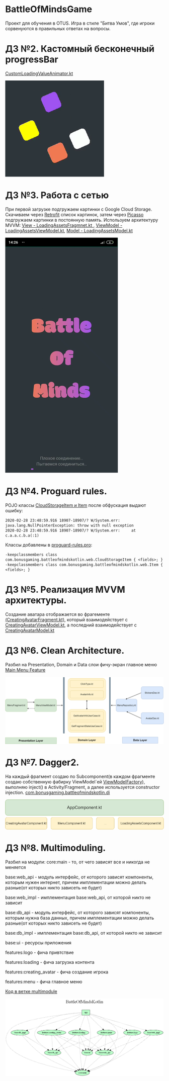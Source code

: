 # BattleOfMindsGame
Проект для обучения в OTUS.
Игра в стиле "Битва Умов", где игроки сорвенуются в правильных ответах на вопросы.
# ДЗ №2. Кастомный бесконечный progressBar

[CustomLoadingValueAnimator.kt](https://github.com/bonusdev/BattleOfMindsGame/blob/master/app/src/main/java/com/bonusgaming/battleofmindskotlin/custom_views/CustomLoadingValueAnimator.kt)

![](dz2example.gif)

# ДЗ №3. Работа с сетью
При первой загрузке подгружаем картинки с Google Cloud Storage.
Скачиваем через [Retrofit](https://github.com/bonusdev/BattleOfMindsGame/blob/master/app/src/main/java/com/bonusgaming/battleofmindskotlin/web/ImagesUrlApi.kt) список картинок, затем через [Picasso](https://github.com/bonusdev/BattleOfMindsGame/blob/master/app/src/main/java/com/bonusgaming/battleofmindskotlin/di/module/PicassoModule.kt) подгружаем картинки в постоянную память. Используем архитектуру MVVM: [View - LoadingAssetsFragmnet.kt ](https://github.com/bonusdev/BattleOfMindsGame/blob/master/app/src/main/java/com/bonusgaming/battleofmindskotlin/loading_assets/LoadingAssetsFragment.kt), [ViewModel - LoadingAssetsViewModel.kt](https://github.com/bonusdev/BattleOfMindsGame/blob/master/app/src/main/java/com/bonusgaming/battleofmindskotlin/loading_assets/LoadingAssetsViewModel.kt), [Model - LoadingAssetsModel.kt](https://github.com/bonusdev/BattleOfMindsGame/blob/master/app/src/main/java/com/bonusgaming/battleofmindskotlin/loading_assets/LoadingAssetsModel.kt)

![](dz3example.gif)

# ДЗ №4. Proguard rules.
POJO классы [CloudStorageItem и Item](https://github.com/bonusdev/BattleOfMindsGame/blob/master/app/src/main/java/com/bonusgaming/battleofmindskotlin/web/CloudStorageItem.kt) после обфускация выдают ошибку:

```
2020-02-28 23:48:59.916 18907-18907/? W/System.err: java.lang.NullPointerException: throw with null exception
2020-02-28 23:48:59.916 18907-18907/? W/System.err:     at c.a.a.c.b.a(:1)
```
Классы добавлены в [proguard-rules.pro](https://github.com/bonusdev/BattleOfMindsGame/blob/master/app/proguard-rules.pro):
```
-keepclassmembers class com.bonusgaming.battleofmindskotlin.web.CloudStorageItem { <fields>; }
-keepclassmembers class com.bonusgaming.battleofmindskotlin.web.Item { <fields>; }
```

# ДЗ №5. Реализация MVVM архитектуры.
Создание аватара отображается во фрагементе [(CreatingAvatarFragment.kt)](https://github.com/bonusdev/BattleOfMindsGame/blob/master/app/src/main/java/com/bonusgaming/battleofmindskotlin/creating_avatar/CreatingAvatarFragment.kt), который взаимодействует с [CreatingAvatarViewModel.kt](https://github.com/bonusdev/BattleOfMindsGame/blob/master/app/src/main/java/com/bonusgaming/battleofmindskotlin/creating_avatar/CreatingAvatarViewModel.kt), а последний взаимодействует с [CreatingAvatarModel.kt](https://github.com/bonusdev/BattleOfMindsGame/blob/master/app/src/main/java/com/bonusgaming/battleofmindskotlin/creating_avatar/CreatingAvatarModel.kt)


# ДЗ №6. Clean Architecture.
Разбил на Presentation, Domain и Data слои фичу-экран главное меню [Main Menu Feature](https://github.com/bonusdev/BattleOfMindsGame/tree/master/app/src/main/java/com/bonusgaming/battleofmindskotlin/main)

![](dz6example.png)

# ДЗ №7. Dagger2.
На каждый фрагмент создаю по Subcomponent(в каждом фрагменте создаю собственную фабирку ViewModel`ей [ViewModelFactory](https://github.com/bonusdev/BattleOfMindsGame/blob/master/app/src/main/java/com/bonusgaming/battleofmindskotlin/ViewModelFactory.kt)), выполняю inject() в Activity/Fragment, а далее используется constructor injection.
[com.bonusgaming.battleofmindskotlin.di](https://github.com/bonusdev/BattleOfMindsGame/tree/master/app/src/main/java/com/bonusgaming/battleofmindskotlin/di)

![](dz7example.png)

# ДЗ №8. Multimoduling.
Разбил на модули:
core:main - то, от чего зависят все и никогда не меняется

base:web_api - модуль интерфейс, от которого зависят компоненты, которым нужен интернет, причем имплементации можно делать разные(от которых никто зависеть не будет)

base:web_impl - имплементация base:web_api, от которой никто не зависит

base:db_api - модуль интерфейс, от которого зависят компоненты, которым нужна база данных, причем имплементации можно делать разные(от которых никто зависеть не будет)

base:db_impl - имплементация base:db_api, от которой никто не зависит

base:ui - ресурсы приложения

features:logo - фича привтствие

features:loading -  фича загрузка контента

features:creating_avatar -  фича создание игрока

features:menu - фича главное меню

[Код в ветке multimodule](https://github.com/bonusdev/BattleOfMindsGame/tree/multimodule)

![](dz8example.png)



